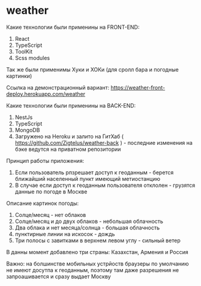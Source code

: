 # weather


Какие технологии были применины на FRONT-END:
1) React
2) TypeScript
3) ToolKit
4) Scss modules

Так же были применимы Хуки и ХОКи (для сролл бара и погодные картинки)

Ссылка на демонстрационный вариант: https://weather-front-deploy.herokuapp.com/weather

Какие технологии были применины на BACK-END:
1) NestJs
2) TypeScript
3) MongoDB
4) Загружено на Heroku и залито на ГитХаб ( https://github.com/Zigtelus/weather-back ) - последние изменения на бэке ведутся на приватном репозитории



Принцип работы приложения:
1) Если пользователь рпзрешает доступ к геоданным - берется ближайший населенный пункт имеющий метиостанцию
2) В случае если доступ к геоданным пользователя отклолен - грузятся данные по погоде в Москве

Описание картинок погоды:
1) Солце/месяц - нет облаков
2) Солце/месяц и до двух облаков - небольшая облачность
3) Два облака и нет месяца/солнца - большая облачность
4) пунктирные линии на искосок - дождь
5) Три полосы с завитками в верхнем левом углу - сильный ветер

В данны момент добавлено три страны: Казахстан, Армения и Россия

Важно: на болшинстве мобильных устрйоств браузеры по умолчанию не имеют досутпа к геоданным, поэтому там даже разрешения не запроашивается и сразу выдает Москву
